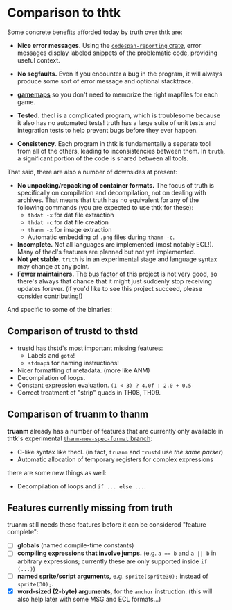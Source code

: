 
# Comparison to thtk

Some concrete benefits afforded today by truth over thtk are:

* **Nice error messages.**  Using the [`codespan-reporting` crate](https://github.com/brendanzab/codespan), error messages display labeled snippets of the problematic code, providing useful context.

* **No segfaults.**  Even if you encounter a bug in the program, it will always produce some sort of error message and optional stacktrace.

* **[gamemaps](./map/any.stdm)** so you don't need to memorize the right mapfiles for each game.

* **Tested.** thecl is a complicated program, which is troublesome because it also has no automated tests! truth has a large suite of unit tests and integration tests to help prevent bugs before they ever happen.

* **Consistency.**  Each program in thtk is fundamentally a separate tool from all of the others, leading to inconsistencies between them. In `truth`, a significant portion of the code is shared between all tools.

That said, there are also a number of downsides at present:

* **No unpacking/repacking of container formats.**  The focus of truth is specifically on compilation and decompilation, not on dealing with archives.  That means that truth has no equivalent for any of the following commands (you are expected to use thtk for these):
    * `thdat -x` for dat file extraction
    * `thdat -c` for dat file creation
    * `thanm -x` for image extraction
    * Automatic embedding of `.png` files during `thanm -c`.
* **Incomplete.** Not all languages are implemented (most notably ECL!).  Many of thecl's features are planned but not yet implemented.
* **Not yet stable.** `truth` is in an experimental stage and language syntax may change at any point.
* **Fewer maintainers.** The [bus factor](https://en.wikipedia.org/wiki/Bus_factor) of this project is not very good, so there's always that chance that it might just suddenly stop receiving updates forever. (if you'd like to see this project succeed, please consider contributing!)

And specific to some of the binaries:

## Comparison of trustd to thstd

* trustd has thstd's most important missing features:
    * Labels and `goto`!
    * `stdmap`s for naming instructions!
* Nicer formatting of metadata. (more like ANM)
* Decompilation of loops.
* Constant expression evaluation.  `(1 < 3) ? 4.0f : 2.0 + 0.5`
* Correct treatment of "strip" quads in TH08, TH09.

## Comparison of truanm to thanm

**truanm** already has a number of features that are currently only available in thtk's experimental [`thanm-new-spec-format` branch](https://github.com/thpatch/thtk/tree/thanm-new-spec-format):

* C-like syntax like thecl.  (in fact, `truanm` and `trustd` use *the same parser*)
* Automatic allocation of temporary registers for complex expressions

there are some new things as well:

* Decompilation of loops and `if ... else ...`.

## Features currently missing from truth

truanm still needs these features before it can be considered "feature complete":

* [ ] **globals** (named compile-time constants)
* [ ] **compiling expressions that involve jumps.**  (e.g. `a == b` and `a || b` in arbitrary expressions; currently these are only supported inside `if (...)`)
* [ ] **named sprite/script arguments,** e.g. `sprite(sprite30);` instead of `sprite(30);`.
* [x] **word-sized (2-byte) arguments,** for the `anchor` instruction.  (this will also help later with some MSG and ECL formats...)
